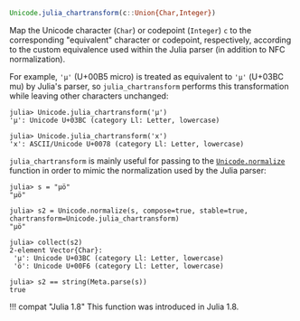 ```julia
Unicode.julia_chartransform(c::Union{Char,Integer})
```

Map the Unicode character (`Char`) or codepoint (`Integer`) `c` to the corresponding "equivalent" character or codepoint, respectively, according to the custom equivalence used within the Julia parser (in addition to NFC normalization).

For example, `'µ'` (U+00B5 micro) is treated as equivalent to `'μ'` (U+03BC mu) by Julia's parser, so `julia_chartransform` performs this transformation while leaving other characters unchanged:

```jldoctest
julia> Unicode.julia_chartransform('µ')
'μ': Unicode U+03BC (category Ll: Letter, lowercase)

julia> Unicode.julia_chartransform('x')
'x': ASCII/Unicode U+0078 (category Ll: Letter, lowercase)
```

`julia_chartransform` is mainly useful for passing to the [`Unicode.normalize`](@ref) function in order to mimic the normalization used by the Julia parser:

```jldoctest
julia> s = "µö"
"µö"

julia> s2 = Unicode.normalize(s, compose=true, stable=true, chartransform=Unicode.julia_chartransform)
"μö"

julia> collect(s2)
2-element Vector{Char}:
 'μ': Unicode U+03BC (category Ll: Letter, lowercase)
 'ö': Unicode U+00F6 (category Ll: Letter, lowercase)

julia> s2 == string(Meta.parse(s))
true
```

!!! compat "Julia 1.8"
    This function was introduced in Julia 1.8.

